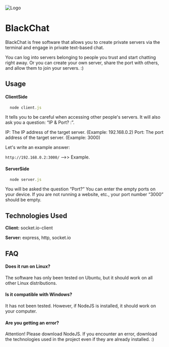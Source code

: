 
![Logo](https://cdn.discordapp.com/attachments/1361790971138019494/1409091906360840302/Yeni_Proje.png?ex=68ac1e9a&is=68aacd1a&hm=e87babdcde46eb6e8754abdd1de561901545507830bf50158476ca220f972fc0&)

    
# BlackChat

BlackChat is free software that allows you to create private servers via the terminal and engage in private text-based chat.

You can log into servers belonging to people you trust and start chatting right away. Or you can create your own server, share the port with others, and allow them to join your servers. :)




## Usage

#### ClientSide

```javascript
  node client.js
```

It tells you to be careful when accessing other people's servers. It will also ask you a question: “IP & Port? :”.

IP: The IP address of the target server. (Example: 192.168.0.2)
Port: The port address of the target server. (Example: 3000)

Let's write an example answer:

`http://192.168.0.2:3000/` -->> Example.

#### ServerSide

```javascript
  node server.js
```

You will be asked the question “Port?” You can enter the empty ports on your device. If you are not running a website, etc., your port number “3000” should be empty.


  
## Technologies Used

**Client:** socket.io-client

**Server:** express, http, socket.io

  
## FAQ

#### Does it run on Linux?

The software has only been tested on Ubuntu, but it should work on all other Linux distributions.

#### Is it compatible with Windows?

It has not been tested. However, if NodeJS is installed, it should work on your computer.

#### Are you getting an error?

Attention! Please download NodeJS. If you encounter an error, download the technologies used in the project even if they are already installed. :)

  